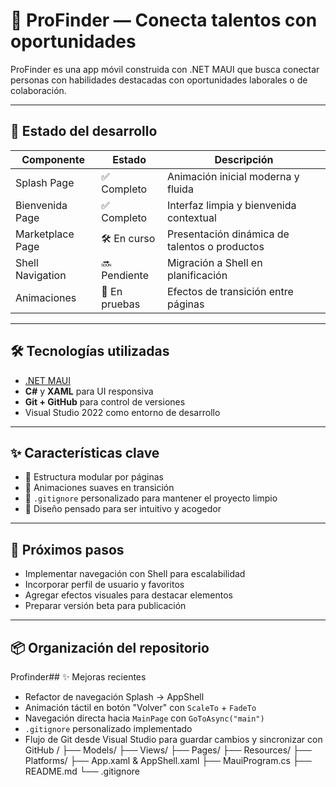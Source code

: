 # 📱 ProFinder — Conecta talentos con oportunidades

ProFinder es una app móvil construida con .NET MAUI que busca conectar personas con habilidades destacadas con oportunidades laborales o de colaboración.

---

## 🚀 Estado del desarrollo

| Componente        | Estado      | Descripción                              |
|-------------------|-------------|------------------------------------------|
| Splash Page       | ✅ Completo | Animación inicial moderna y fluida       |
| Bienvenida Page   | ✅ Completo | Interfaz limpia y bienvenida contextual  |
| Marketplace Page  | 🛠️ En curso | Presentación dinámica de talentos o productos |
| Shell Navigation  | 🔜 Pendiente| Migración a Shell en planificación       |
| Animaciones       | 🧪 En pruebas| Efectos de transición entre páginas      |

---

## 🛠️ Tecnologías utilizadas

- [.NET MAUI](https://learn.microsoft.com/es-es/dotnet/maui/)  
- **C#** y **XAML** para UI responsiva  
- **Git + GitHub** para control de versiones  
- Visual Studio 2022 como entorno de desarrollo

---

## ✨ Características clave

- 📱 Estructura modular por páginas
- 🎨 Animaciones suaves en transición
- 🧹 `.gitignore` personalizado para mantener el proyecto limpio
- 💬 Diseño pensado para ser intuitivo y acogedor

---

## 🧩 Próximos pasos

- Implementar navegación con Shell para escalabilidad
- Incorporar perfil de usuario y favoritos
- Agregar efectos visuales para destacar elementos
- Preparar versión beta para publicación

---

## 📦 Organización del repositorio

Profinder## ✨ Mejoras recientes

- Refactor de navegación Splash → AppShell
- Animación táctil en botón "Volver" con `ScaleTo` + `FadeTo`
- Navegación directa hacia `MainPage` con `GoToAsync("main")`
- `.gitignore` personalizado implementado
- Flujo de Git desde Visual Studio para guardar cambios y sincronizar con GitHub
/ ├── Models/ ├── Views/ ├── Pages/ ├── Resources/ ├── Platforms/ ├── App.xaml & AppShell.xaml ├── MauiProgram.cs ├── README.md └── .gitignore